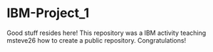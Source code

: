 # IBM-Project_1
Good stuff resides here!
This repository was a IBM activity teaching msteve26 how to create a public repository. Congratulations!
